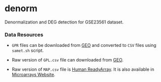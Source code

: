 # denorm
Denormalization and DEG detection for GSE23561 dataset.

### Data Resources

- `GPR` files can be downloaded from [GEO](https://www.ncbi.nlm.nih.gov/geo/query/acc.cgi?acc=GSE23561) and converted to `CSV` files using `samet.sh` script.

- Raw version of `GPL.csv` file can downloaded from [GEO](https://www.ncbi.nlm.nih.gov/geo/query/acc.cgi?acc=GPL10775).

- Raw version of `MAP.csv` file is [Human ReadyArray](http://www.microarrays.com/docs/Human_MI_ReadyArray_genelist.xlsx). It is also available in [Microarrays Website](http://www.microarrays.com/resources.php).